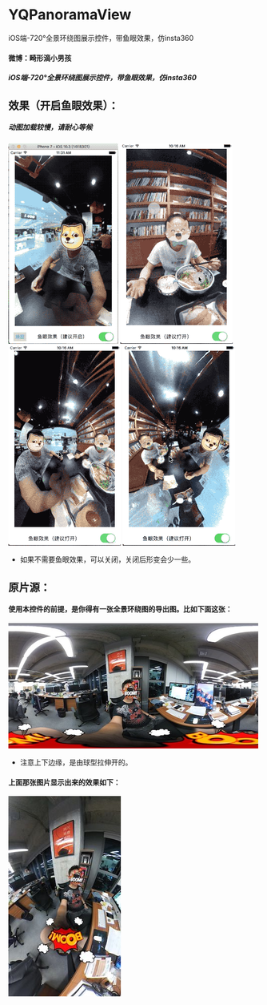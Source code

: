 # YQPanoramaView
iOS端-720°全景环绕图展示控件，带鱼眼效果，仿insta360


#### 微博：畸形滴小男孩
##### iOS端-720°全景环绕图展示控件，带鱼眼效果，仿insta360

## 效果（开启鱼眼效果）：
##### 动图加载较慢，请耐心等候
 ![image](https://github.com/976431yang/YQPanoramaView/blob/master/YQPanoramaViewDemo/screenShot/1.gif) 
 ![image](https://github.com/976431yang/YQPanoramaView/blob/master/YQPanoramaViewDemo/screenShot/2.gif)
 ![image](https://github.com/976431yang/YQPanoramaView/blob/master/YQPanoramaViewDemo/screenShot/3.gif) 
 ![image](https://github.com/976431yang/YQPanoramaView/blob/master/YQPanoramaViewDemo/screenShot/4.gif) 
  </br>
  - 如果不需要鱼眼效果，可以关闭，关闭后形变会少一些。

## 原片源：

#### 使用本控件的前提，是你得有一张全景环绕图的导出图。比如下面这张：

![image](https://github.com/976431yang/YQPanoramaView/blob/master/YQPanoramaViewDemo/screenShot/before.jpeg) 

- 注意上下边缘，是由球型拉伸开的。

#### 上面那张图片显示出来的效果如下：
![image](https://github.com/976431yang/YQPanoramaView/blob/master/YQPanoramaViewDemo/screenShot/after.jpeg)